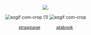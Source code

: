 <p align="center"

![.](https://komarev.com/ghpvc/?username=itarinn&color=745a65&label=people)

<p align="center"

![ezgif com-crop (1)](https://github.com/user-attachments/assets/8333a4f6-66dd-4755-bbe6-e59e39ad1966) ![ezgif com-crop](https://github.com/user-attachments/assets/8f650c70-e458-408c-812c-33037bed6fcc)

<p align="center"

[strawpage](https://angelshots.straw.page)ㅤㅤㅤㅤ[atabook](https://5pawn.atabook.org)

</p
